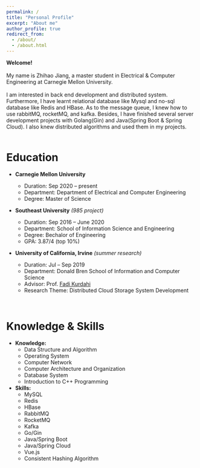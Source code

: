 ```yaml
---
permalink: /
title: "Personal Profile"
excerpt: "About me"
author_profile: true
redirect_from: 
  - /about/
  - /about.html
---
```

**Welcome!**
<br/>
<br/>
My name is Zhihao Jiang, a master student in Electrical & Computer Engineering at Carnegie Mellon University. 
<br/>
<br/>
I am interested in back end development and distributed system. Furthermore, I have learnt relational database like Mysql and no-sql database like Redis and HBase. As to the message queue, I knew how to use rabbitMQ, rocketMQ, and kafka. Besides, I have finished several server development projects with Golang(Gin) and Java(Spring Boot & Spring Cloud). I also knew distributed algorithms and used them in my projects.
<br/> 
<br/> 

Education
======
* **Carnegie Mellon University**
	* Duration: Sep 2020 – present
	* Department: Department of Electrical and Computer Engineering
	* Degree: Master of Science

* **Southeast University** <i>(985 project)</i>
	* Duration: Sep 2016 – June 2020
	* Department: School of Information Science and Engineering
	* Degree: Bechalor of Engineering
	* GPA: 3.87/4 (top 10%)

* **University of California, Irvine** <i>(summer research)</i>
	* Duration: Jul – Sep 2019
	* Department: Donald Bren School of Information and Computer Science
	* Advisor: Prof. [Fadi Kurdahi](https://engineering.uci.edu/users/fadi-kurdahi)
	* Research Theme: Distributed Cloud Storage System Development

<br/>

Knowledge & Skills
======
* **Knowledge:**
	* Data Structure and Algorithm
	* Operating System
	* Computer Network
	* Computer Architecture and Organization
	* Database System
	* Introduction to C++ Programming
* **Skills:**
	* MySQL
	* Redis
	* HBase
	* RabbitMQ
	* RocketMQ
	* Kafka
	* Go/Gin
	* Java/Spring Boot
	* Java/Spring Cloud
	* Vue.js
	* Consistent Hashing Algorithm
